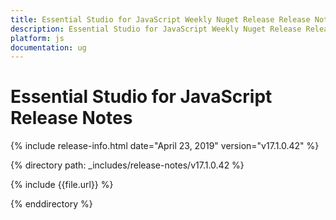 ```yaml
---
title: Essential Studio for JavaScript Weekly Nuget Release Release Notes  
description: Essential Studio for JavaScript Weekly Nuget Release Release Notes  
platform: js
documentation: ug
---
```


# Essential Studio for JavaScript  Release Notes  

{% include release-info.html date="April 23, 2019"  version="v17.1.0.42" %} 


{% directory path: _includes/release-notes/v17.1.0.42 %}

{% include {{file.url}} %}

{% enddirectory %}